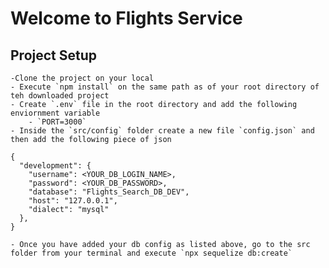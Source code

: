 # Welcome to Flights Service

## Project Setup
    -Clone the project on your local
    - Execute `npm install` on the same path as of your root directory of teh downloaded project
    - Create `.env` file in the root directory and add the following enviornment variable
        - `PORT=3000`
    - Inside the `src/config` folder create a new file `config.json` and then add the following piece of json

```
{
  "development": {
    "username": <YOUR_DB_LOGIN_NAME>,
    "password": <YOUR_DB_PASSWORD>,
    "database": "Flights_Search_DB_DEV",
    "host": "127.0.0.1",
    "dialect": "mysql"
  },
}
 ```
    - Once you have added your db config as listed above, go to the src folder from your terminal and execute `npx sequelize db:create`